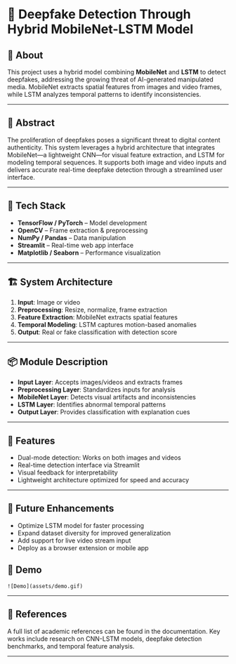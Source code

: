 # 🧠 Deepfake Detection Through Hybrid MobileNet-LSTM Model

## 📌 About

This project uses a hybrid model combining **MobileNet** and **LSTM** to detect deepfakes, addressing the growing threat of AI-generated manipulated media. MobileNet extracts spatial features from images and video frames, while LSTM analyzes temporal patterns to identify inconsistencies.

---

## 🧪 Abstract

The proliferation of deepfakes poses a significant threat to digital content authenticity. This system leverages a hybrid architecture that integrates MobileNet—a lightweight CNN—for visual feature extraction, and LSTM for modeling temporal sequences. It supports both image and video inputs and delivers accurate real-time deepfake detection through a streamlined user interface.

---

## 🧰 Tech Stack

- **TensorFlow / PyTorch** – Model development
- **OpenCV** – Frame extraction & preprocessing
- **NumPy / Pandas** – Data manipulation
- **Streamlit** – Real-time web app interface
- **Matplotlib / Seaborn** – Performance visualization

---

## 🏗️ System Architecture

1. **Input**: Image or video
2. **Preprocessing**: Resize, normalize, frame extraction
3. **Feature Extraction**: MobileNet extracts spatial features
4. **Temporal Modeling**: LSTM captures motion-based anomalies
5. **Output**: Real or fake classification with detection score

---

## 📦 Module Description

- **Input Layer**: Accepts images/videos and extracts frames
- **Preprocessing Layer**: Standardizes inputs for analysis
- **MobileNet Layer**: Detects visual artifacts and inconsistencies
- **LSTM Layer**: Identifies abnormal temporal patterns
- **Output Layer**: Provides classification with explanation cues

---

## 🚀 Features

- Dual-mode detection: Works on both images and videos
- Real-time detection interface via Streamlit
- Visual feedback for interpretability
- Lightweight architecture optimized for speed and accuracy

---

## 🔮 Future Enhancements

- Optimize LSTM model for faster processing
- Expand dataset diversity for improved generalization
- Add support for live video stream input
- Deploy as a browser extension or mobile app

## 🎥 Demo

    ![Demo](assets/demo.gif)

---

## 📝 References

A full list of academic references can be found in the documentation. Key works include research on CNN-LSTM models, deepfake detection benchmarks, and temporal feature analysis.

---


